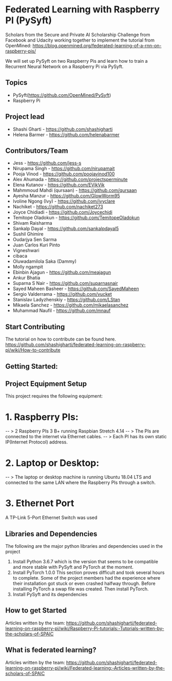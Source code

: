# Federated Learning with Raspberry PI (PySyft)
Scholars from the Secure and Private AI Scholarship Challenge from Facebook and Udacity working together to implement the tutorial from OpenMined: https://blog.openmined.org/federated-learning-of-a-rnn-on-raspberry-pis/

We will set up PySyft on two Raspberry Pis and learn how to train a Recurrent Neural Network on a Raspberry Pi via PySyft.

## Topics
   - PySyft(https://github.com/OpenMined/PySyft)
   - Raspberry Pi

## Project lead
- Shashi Gharti - https://github.com/shashigharti
- Helena Barmer - https://github.com/helenabarmer

## Contributors/Team
- Jess - https://github.com/jess-s
- Nirupama Singh - https://github.com/nirupamait
- Pooja Vinod - https://github.com/poojavinod100
- Alex Ahumada - https://github.com/projectsperminute
- Elena Kutanov - https://github.com/EVikVik
- Mahmmoud Mahdi (qursaan) - https://github.com/qursaan
- Ayesha Manzur - https://github.com/GlowWorm95
- Ivoline Ngong (Ivy) - https://github.com/ivyclare
- Nachiket - https://github.com/nachiket273
- Joyce Chidiadi - https://github.com/Joycechidi
- Temitope Oladokun - https://github.com/TemitopeOladokun
- Shivam Raisharma
- Sankalp Dayal - https://github.com/sankalpdayal5
- Sushil Ghimire
- Oudarjya Sen Sarma
- Juan Carlos Kuri Pinto
- Vigneshwari
- cibaca
- Oluwadamilola Saka (Dammy)
- Molly ngampit
- Ebinbin Ajagun - https://github.com/meajagun
- Ankur Bhatia
- Suparna S Nair - https://github.com/suparnasnair
- Sayed Maheen Basheer - https://github.com/SayedMaheen
- Sergio Valderrama - https://github.com/vucket
- Stanislav Ladyzhenskiy - https://github.com/LStan
- Mikaela Sanchez - https://github.com/mikaelasanchez
- Muhammad Naufil - https://github.com/mnauf

## Start Contributing
The tutorial on how to contribute can be found here. https://github.com/shashigharti/federated-learning-on-raspberry-pi/wiki/How-to-contribute

## Getting Started:
## Project Equipment Setup
This project requires the following equipment:
# 1. Raspberry PIs:
-- > 2 Raspberry PIs 3 B+ running Raspbian Stretch 4.14
-- > The PIs are connected to the internet via Ethernet cables.
-- > Each PI has its own static IP(Internet Protocol) address.

# 2. Laptop or Desktop:
-- > The laptop or desktop machine is running Ubuntu 18.04 LTS and connected to the same LAN where the Raspberry PIs through a switch.

# 3. Ethernet Port
A TP-Link 5-Port Ethernet Switch was used

## Libraries and Dependencies
The following are the major python libraries and dependencies used in the project
1. Install Python 3.6.7 which is the version that seems to be compatible and more stable with PySyft and PyTorch at the moment.
2. Install PyTorch 1.0.0
This section proves difficult and took several hours to complete. Some of the project members had the experience where their installation got stuck or even crashed halfway through. Before installing PyTorch a swap file was created. Then install PyTorch.
3. Install PySyft and its dependencies

## How to get Started
Articles written by the team: https://github.com/shashigharti/federated-learning-on-raspberry-pi/wiki/Raspberry-Pi-tutorials:-Tutorials-written-by-the-scholars-of-SPAIC

## What is federated learning?
Articles written by the team: https://github.com/shashigharti/federated-learning-on-raspberry-pi/wiki/Federated-learning:-Articles-written-by-the-scholars-of-SPAIC


